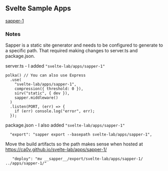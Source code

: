## Svelte Sample Apps
[sapper-1](https://ca0v.github.io/svelte-lab/apps/sapper-1)

### Notes
Sapper is a static site generator and needs to be configured to generate to a specific path.  That required making changes to server.ts and package.json.

server.ts - I added `"svelte-lab/apps/sapper-1"`

```
polka() // You can also use Express
  .use(
    "svelte-lab/apps/sapper-1",
    compression({ threshold: 0 }),
    sirv("static", { dev }),
    sapper.middleware()
  )
  .listen(PORT, (err) => {
    if (err) console.log("error", err);
  });
  ```

  package.json - I also added `"svelte-lab/apps/sapper-1"`

  ```
    "export": "sapper export --basepath svelte-lab/apps/sapper-1",
  ```

Move the build artifacts so the path makes sense when hosted at https://ca0v.github.io/svelte-lab/apps/sapper-1/

 ```
    "deploy": "mv __sapper__/export/svelte-lab/apps/sapper-1/ ../apps/sapper-1/"
  ```


